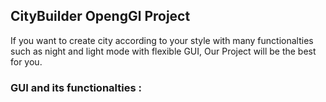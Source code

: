 ## CityBuilder OpengGl Project

If you want to create city according to your style with many functionalties such as night and light mode with flexible GUI, Our Project will be the best for you.

### GUI and its functionalties :


